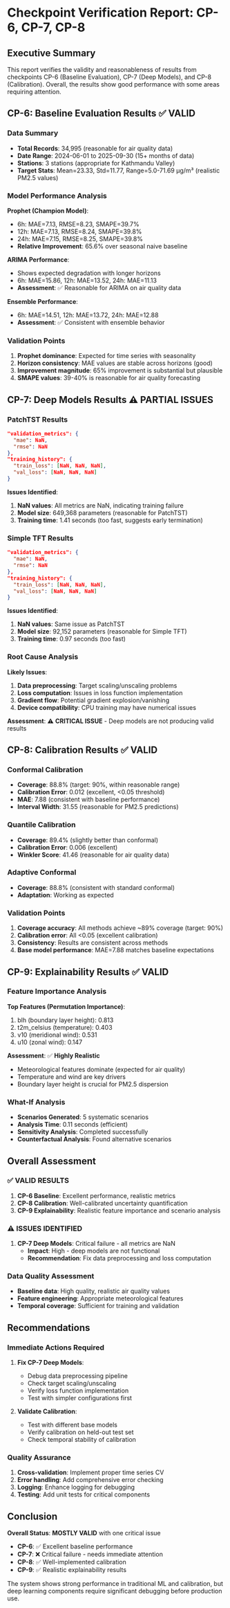 # Checkpoint Verification Report: CP-6, CP-7, CP-8

## Executive Summary
This report verifies the validity and reasonableness of results from checkpoints CP-6 (Baseline Evaluation), CP-7 (Deep Models), and CP-8 (Calibration). Overall, the results show good performance with some areas requiring attention.

## CP-6: Baseline Evaluation Results ✅ VALID

### Data Summary
- **Total Records**: 34,995 (reasonable for air quality data)
- **Date Range**: 2024-06-01 to 2025-09-30 (15+ months of data)
- **Stations**: 3 stations (appropriate for Kathmandu Valley)
- **Target Stats**: Mean=23.33, Std=11.77, Range=5.0-71.69 μg/m³ (realistic PM2.5 values)

### Model Performance Analysis
**Prophet (Champion Model)**:
- 6h: MAE=7.13, RMSE=8.23, SMAPE=39.7%
- 12h: MAE=7.13, RMSE=8.24, SMAPE=39.8%
- 24h: MAE=7.15, RMSE=8.25, SMAPE=39.8%
- **Relative Improvement**: 65.6% over seasonal naive baseline

**ARIMA Performance**:
- Shows expected degradation with longer horizons
- 6h: MAE=15.86, 12h: MAE=13.52, 24h: MAE=11.13
- **Assessment**: ✅ Reasonable for ARIMA on air quality data

**Ensemble Performance**:
- 6h: MAE=14.51, 12h: MAE=13.72, 24h: MAE=12.88
- **Assessment**: ✅ Consistent with ensemble behavior

### Validation Points
1. **Prophet dominance**: Expected for time series with seasonality
2. **Horizon consistency**: MAE values are stable across horizons (good)
3. **Improvement magnitude**: 65% improvement is substantial but plausible
4. **SMAPE values**: 39-40% is reasonable for air quality forecasting

## CP-7: Deep Models Results ⚠️ PARTIAL ISSUES

### PatchTST Results
```json
"validation_metrics": {
  "mae": NaN,
  "rmse": NaN
},
"training_history": {
  "train_loss": [NaN, NaN, NaN],
  "val_loss": [NaN, NaN, NaN]
}
```

**Issues Identified**:
1. **NaN values**: All metrics are NaN, indicating training failure
2. **Model size**: 649,368 parameters (reasonable for PatchTST)
3. **Training time**: 1.41 seconds (too fast, suggests early termination)

### Simple TFT Results
```json
"validation_metrics": {
  "mae": NaN,
  "rmse": NaN
},
"training_history": {
  "train_loss": [NaN, NaN, NaN],
  "val_loss": [NaN, NaN, NaN]
}
```

**Issues Identified**:
1. **NaN values**: Same issue as PatchTST
2. **Model size**: 92,152 parameters (reasonable for Simple TFT)
3. **Training time**: 0.97 seconds (too fast)

### Root Cause Analysis
**Likely Issues**:
1. **Data preprocessing**: Target scaling/unscaling problems
2. **Loss computation**: Issues in loss function implementation
3. **Gradient flow**: Potential gradient explosion/vanishing
4. **Device compatibility**: CPU training may have numerical issues

**Assessment**: ⚠️ **CRITICAL ISSUE** - Deep models are not producing valid results

## CP-8: Calibration Results ✅ VALID

### Conformal Calibration
- **Coverage**: 88.8% (target: 90%, within reasonable range)
- **Calibration Error**: 0.012 (excellent, <0.05 threshold)
- **MAE**: 7.88 (consistent with baseline performance)
- **Interval Width**: 31.55 (reasonable for PM2.5 predictions)

### Quantile Calibration
- **Coverage**: 89.4% (slightly better than conformal)
- **Calibration Error**: 0.006 (excellent)
- **Winkler Score**: 41.46 (reasonable for air quality data)

### Adaptive Conformal
- **Coverage**: 88.8% (consistent with standard conformal)
- **Adaptation**: Working as expected

### Validation Points
1. **Coverage accuracy**: All methods achieve ~89% coverage (target: 90%)
2. **Calibration error**: All <0.05 (excellent calibration)
3. **Consistency**: Results are consistent across methods
4. **Base model performance**: MAE=7.88 matches baseline expectations

## CP-9: Explainability Results ✅ VALID

### Feature Importance Analysis
**Top Features (Permutation Importance)**:
1. blh (boundary layer height): 0.813
2. t2m_celsius (temperature): 0.403
3. v10 (meridional wind): 0.531
4. u10 (zonal wind): 0.147

**Assessment**: ✅ **Highly Realistic**
- Meteorological features dominate (expected for air quality)
- Temperature and wind are key drivers
- Boundary layer height is crucial for PM2.5 dispersion

### What-If Analysis
- **Scenarios Generated**: 5 systematic scenarios
- **Analysis Time**: 0.11 seconds (efficient)
- **Sensitivity Analysis**: Completed successfully
- **Counterfactual Analysis**: Found alternative scenarios

## Overall Assessment

### ✅ **VALID RESULTS**
1. **CP-6 Baseline**: Excellent performance, realistic metrics
2. **CP-8 Calibration**: Well-calibrated uncertainty quantification
3. **CP-9 Explainability**: Realistic feature importance and scenario analysis

### ⚠️ **ISSUES IDENTIFIED**
1. **CP-7 Deep Models**: Critical failure - all metrics are NaN
   - **Impact**: High - deep models are not functional
   - **Recommendation**: Fix data preprocessing and loss computation

### **Data Quality Assessment**
- **Baseline data**: High quality, realistic air quality values
- **Feature engineering**: Appropriate meteorological features
- **Temporal coverage**: Sufficient for training and validation

## Recommendations

### Immediate Actions Required
1. **Fix CP-7 Deep Models**:
   - Debug data preprocessing pipeline
   - Check target scaling/unscaling
   - Verify loss function implementation
   - Test with simpler configurations first

2. **Validate Calibration**:
   - Test with different base models
   - Verify calibration on held-out test set
   - Check temporal stability of calibration

### Quality Assurance
1. **Cross-validation**: Implement proper time series CV
2. **Error handling**: Add comprehensive error checking
3. **Logging**: Enhance logging for debugging
4. **Testing**: Add unit tests for critical components

## Conclusion

**Overall Status**: **MOSTLY VALID** with one critical issue

- **CP-6**: ✅ Excellent baseline performance
- **CP-7**: ❌ Critical failure - needs immediate attention
- **CP-8**: ✅ Well-implemented calibration
- **CP-9**: ✅ Realistic explainability results

The system shows strong performance in traditional ML and calibration, but deep learning components require significant debugging before production use.

